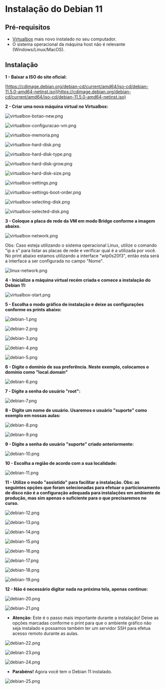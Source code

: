 # Instalação do Debian 11


## Pré-requisitos
 - [Virtualbox](https://www.virtualbox.org/wiki/Downloads) mais novo instalado no seu computador.
 - O sistema operacional da máquina host não é relevante (Windows/Linux/MacOS).

## Instalação

**1 - Baixar a ISO do site oficial:**


[https://cdimage.debian.org/debian-cd/current/amd64/iso-cd/debian-11.5.0-amd64-netinst.iso](https://cdimage.debian.org/debian-cd/current/amd64/iso-cd/debian-11.5.0-amd64-netinst.iso)


**2 - Criar uma nova máquina virtual no Virtualbox:**

![virtualbox-botao-new.png](./virtualbox-botao-new.png)

![virtualbox-configuracao-vm.png](./virtualbox-configuracao-vm.png)


![virtualbox-memoria.png](./virtualbox-memoria.png)

![virtualbox-hard-disk.png](./virtualbox-hard-disk.png)

![virtualbox-hard-disk-type.png](./virtualbox-hard-disk-type.png)


![virtualbox-hard-disk-grow.png](./virtualbox-hard-disk-grow.png)

![virtualbox-hard-disk-size.png](./virtualbox-hard-disk-size.png)


![virtualbox-settings.png](./virtualbox-settings.png)

![virtualbox-settings-boot-order.png](./virtualbox-settings-boot-order.png)

![virtualbox-selecting-disk.png](./virtualbox-selecting-disk.png)

![virtualbox-selected-disk.png](./virtualbox-selected-disk.png)

**3 - Coloque a placa de rede da VM em modo Bridge conforme a imagem abaixo.**

![virtualbox-network.png](./virtualbox-network.png)

Obs: Caso esteja utilizando o sistema operacional Linux, utilize o comando "ip a s" para listar as placas de rede e verificar qual é a utilizada por você. No print abaixo estamos utilizando a interface "wlp0s20f3", então esta será a interface a ser configurada no campo "Nome".

![linux-network.png](./linux-network.png)


**4 - Inicialize a máquina virtual recém criada e comece a instalação do Debian 11:**

![virtualbox-start.png](./virtualbox-start.png)

**5 - Escolha o modo gráfico de instalação e deixe as configurações conforme os prints abaixo:**


![debian-1.png](./debian-1.png)

![debian-2.png](./debian-2.png)


![debian-3.png](./debian-3.png)

![debian-4.png](./debian-4.png)

![debian-5.png](./debian-5.png)

**6 - Digite o domínio de sua preferência. Neste exemplo, colocamos o domínio como "local.domain"**
 
![debian-6.png](./debian-6.png)

**7 - Digite a senha do usuário "root":**

![debian-7.png](./debian-7.png)

**8 - Digite um nome de usuário. Usaremos o usuário "suporte" como exemplo em nossas aulas:**

![debian-8.png](./debian-8.png)

![debian-9.png](./debian-9.png)

**9 - Digite a senha do usuário "suporte" criado anteriormente:**
 
![debian-10.png](./debian-10.png)

**10 - Escolha a região de acordo com a sua localidade:**
  
![debian-11.png](./debian-11.png)

**11 - Utilize o modo "assistido" para facilitar a instalação. Obs: as seguintes opções que foram selecionadas para efetuar o particionamento de disco não é a configuração adequada para instalações em ambiente de produção, mas sim apenas o suficiente para o que precisaremos no curso.**

![debian-12.png](./debian-12.png)

![debian-13.png](./debian-13.png)

![debian-14.png](./debian-14.png)

![debian-15.png](./debian-15.png)

![debian-16.png](./debian-16.png)

![debian-17.png](./debian-17.png)

![debian-18.png](./debian-18.png)

![debian-19.png](./debian-19.png)

**12 - Não é necessário digitar nada na próxima tela, apenas continue:**
  
![debian-20.png](./debian-20.png)

![debian-21.png](./debian-21.png)

 - **Atenção:**  Este é o passo mais importante durante a instalação! Deixe as opções marcadas conforme o print para que o ambiente gráfico não seja instalado e possamos também ter um servidor SSH para efetua acesso remoto durante as aulas.
 
![debian-22.png](./debian-22.png)


![debian-23.png](./debian-23.png)


![debian-24.png](./debian-24.png)


 - **Parabéns!** Agora você tem o Debian 11 instalado.
 
![debian-25.png](./debian-25.png)






























